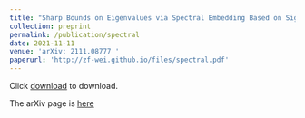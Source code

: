 ```yaml
---
title: "Sharp Bounds on Eigenvalues via Spectral Embedding Based on Signless Laplacians"
collection: preprint
permalink: /publication/spectral
date: 2021-11-11
venue: 'arXiv: 2111.08777 '
paperurl: 'http://zf-wei.github.io/files/spectral.pdf'
---
```


Click [download](zf-wei.github.io/files/spectral.pdf) to download.

The arXiv page is [here](https://arxiv.org/abs/2111.08777)
